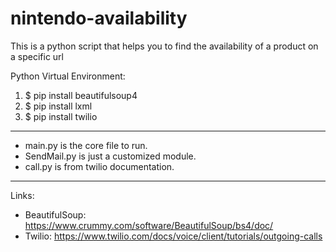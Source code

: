 # nintendo-availability
This is a python script that helps you to find the availability of a product on a specific url

Python Virtual Environment:

1. $ pip install beautifulsoup4               
2. $ pip install lxml
3. $ pip install twilio 

--------------------------------------------------------------
- main.py is the core file to run.
- SendMail.py is just a customized module. 
- call.py is from twilio documentation.

--------------------------------------------------------------
Links:
- BeautifulSoup: https://www.crummy.com/software/BeautifulSoup/bs4/doc/
- Twilio: https://www.twilio.com/docs/voice/client/tutorials/outgoing-calls
